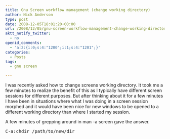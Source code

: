 ```yaml
---
title: Gnu Screen workflow management (change working directory)
author: Nick Anderson
type: post
date: 2008-12-05T18:01:20+00:00
url: /2008/12/05/gnu-screen-workflow-management-change-working-directory/
aktt_notify_twitter:
  - no
openid_comments:
  - 'a:2:{i:0;s:4:"1200";i:1;s:4:"1201";}'
categories:
  - Posts
tags:
  - gnu screen

---
```

I was recently asked how to change screens working directory. It took me a few minutes to realize the benefit of this as I typically have different screen sessions for different purposes. But after thinking about it for a few minutes I have been in situations where what I was doing in a screen session morphed and it would have been nice for new windows to be opened to a different working directory than where I started my session.

A few minutes of grepping around in man -a screen gave the answer.

<pre>C-a:chdir /path/to/new/dir</pre>